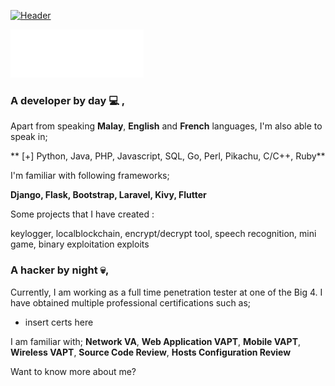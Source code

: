 [![Header](https://raw.githubusercontent.com/yunaranyancat/yunaranyancat/master/images/banner.png "Header")](https://yunaranyancat.github.io/musubi)

[![whoami](https://raw.githubusercontent.com/yunaranyancat/yunaranyancat/master/images/whoami.gif)](#)

### A developer by day :computer: ,
Apart from speaking **Malay**, **English** and **French** languages, I'm also able to speak in;

** \[+\] Python, Java, PHP, Javascript, SQL, Go, Perl, Pikachu, C/C++, Ruby**

I'm familiar with following frameworks;

**Django, Flask, Bootstrap, Laravel, Kivy, Flutter**

Some projects that I have created : 

keylogger, localblockchain, encrypt/decrypt tool, speech recognition, mini game, binary exploitation exploits

### A hacker by night :skull:,

Currently, I am working as a full time penetration tester at one of the Big 4. I have obtained multiple professional certifications such as;


- insert certs here

I am familiar with;
**Network VA**,
**Web Application VAPT**,
**Mobile VAPT**,
**Wireless VAPT**,
**Source Code Review**,
**Hosts Configuration Review**

Want to know more about me?

<!--
**yunaranyancat/yunaranyancat** is a ✨ _special_ ✨ repository because its `README.md` (this file) appears on your GitHub profile.

Here are some ideas to get you started:

- 🔭 I’m currently working on ...
- 🌱 I’m currently learning ...
- 👯 I’m looking to collaborate on ...
- 🤔 I’m looking for help with ...
- 💬 Ask me about ...
- 📫 How to reach me: ...
- 😄 Pronouns: ...
- ⚡ Fun fact: ...
-->
